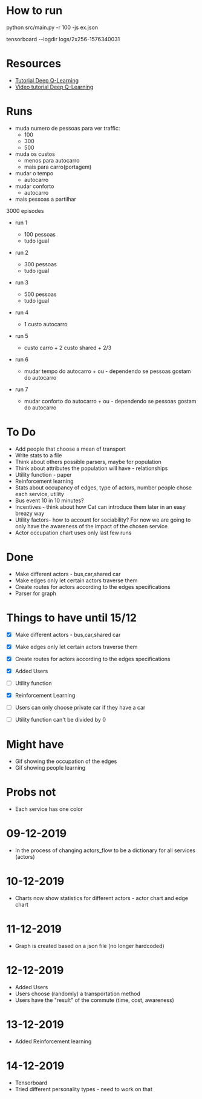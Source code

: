 # How to run
python src/main.py -r 100 -js ex.json

tensorboard --logdir logs/2x256-1576340031

# Resources
* [Tutorial Deep Q-Learning](https://pythonprogramming.net/training-deep-q-learning-dqn-reinforcement-learning-python-tutorial/)
* [Video tutorial Deep Q-Learning](https://www.youtube.com/watch?v=qfovbG84EBg&t=4s)

# Runs
* muda numero de pessoas para ver traffic:
  * 100
  * 300
  * 500
* muda os custos
  * menos para autocarro
  * mais para carro(portagem)
* mudar o tempo
  * autocarro
* mudar conforto
  * autocarro
* mais pessoas a partilhar


3000 episodes
* run 1
  * 100 pessoas
  * tudo igual
* run 2
  * 300 pessoas
  * tudo igual
* run 3
  * 500 pessoas
  * tudo igual

* run 4
  * 1 custo autocarro
* run 5
  * custo carro + 2 custo shared + 2/3
* run 6
  * mudar tempo do autocarro + ou - dependendo se pessoas gostam do autocarro
* run 7
  * mudar conforto do autocarro + ou - dependendo se pessoas gostam do autocarro


# To Do
* Add people that choose a mean of transport
* Write stats to a file
* Think about others possible parsers, maybe for population
* Think about attributes the population will have - relationships 
* Utility function - paper
* Reinforcement learning
* Stats about occupancy of edges, type of actors, number people chose each service, utility
* Bus event 10 in 10 minutes? 
* Incentives - think about how Cat can introduce them later in an easy breazy way
* Utility factors- how to account for sociability? For now we are going to only have the awareness of the impact of the chosen service
* Actor occupation chart uses only last few runs

# Done
* Make different actors - bus,car,shared car
* Make edges only let certain actors traverse them
* Create routes for actors according to the edges specifications
* Parser for graph

# Things to have until 15/12
* [X] Make different actors - bus,car,shared car
* [X] Make edges only let certain actors traverse them
* [X] Create routes for actors according to the edges specifications
* [X] Added Users
* [ ] Utility function
* [X] Reinforcement Learning
* [ ] Users can only choose private car if they have a car
* [ ] Utility function can't be divided by 0


# Might have
* Gif showing the occupation of the edges
* Gif showing people learning

# Probs not
* Each service has one color

# 09-12-2019

* In the process of changing actors_flow to be a dictionary for all services (actors)

# 10-12-2019

* Charts now show statistics for different actors - actor chart and edge chart

# 11-12-2019

* Graph is created based on a json file (no longer hardcoded)

# 12-12-2019

* Added Users
* Users choose (randomly) a transportation method
* Users have the "result" of the commute (time, cost, awareness)

# 13-12-2019

* Added Reinforcement learning

# 14-12-2019

* Tensorboard
* Tried different personality types - need to work on that